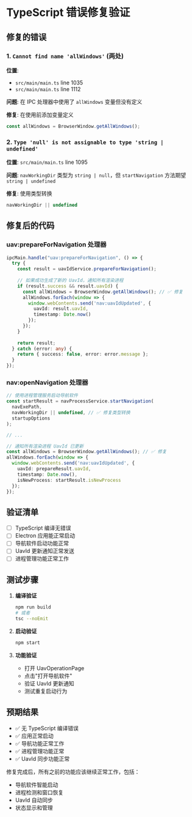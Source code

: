 # TypeScript 错误修复验证

## 修复的错误

### 1. `Cannot find name 'allWindows'` (两处)

**位置**: 
- `src/main/main.ts` line 1035
- `src/main/main.ts` line 1112

**问题**: 在 IPC 处理器中使用了 `allWindows` 变量但没有定义

**修复**: 在使用前添加变量定义
```typescript
const allWindows = BrowserWindow.getAllWindows();
```

### 2. `Type 'null' is not assignable to type 'string | undefined'`

**位置**: `src/main/main.ts` line 1095

**问题**: `navWorkingDir` 类型为 `string | null`，但 `startNavigation` 方法期望 `string | undefined`

**修复**: 使用类型转换
```typescript
navWorkingDir || undefined
```

## 修复后的代码

### uav:prepareForNavigation 处理器
```typescript
ipcMain.handle("uav:prepareForNavigation", () => {
  try {
    const result = uavIdService.prepareForNavigation();
    
    // 如果成功生成了新的 UavId，通知所有渲染进程
    if (result.success && result.uavId) {
      const allWindows = BrowserWindow.getAllWindows(); // ✅ 修复
      allWindows.forEach(window => {
        window.webContents.send('nav:uavIdUpdated', {
          uavId: result.uavId,
          timestamp: Date.now()
        });
      });
    }
    
    return result;
  } catch (error: any) {
    return { success: false, error: error.message };
  }
});
```

### nav:openNavigation 处理器
```typescript
// 使用进程管理服务启动导航软件
const startResult = navProcessService.startNavigation(
  navExePath, 
  navWorkingDir || undefined, // ✅ 修复类型转换
  startupOptions
);

// ...

// 通知所有渲染进程 UavId 已更新
const allWindows = BrowserWindow.getAllWindows(); // ✅ 修复
allWindows.forEach(window => {
  window.webContents.send('nav:uavIdUpdated', {
    uavId: prepareResult.uavId,
    timestamp: Date.now(),
    isNewProcess: startResult.isNewProcess
  });
});
```

## 验证清单

- [ ] TypeScript 编译无错误
- [ ] Electron 应用能正常启动
- [ ] 导航软件启动功能正常
- [ ] UavId 更新通知正常发送
- [ ] 进程管理功能正常工作

## 测试步骤

1. **编译验证**
   ```bash
   npm run build
   # 或者
   tsc --noEmit
   ```

2. **启动验证**
   ```bash
   npm start
   ```

3. **功能验证**
   - 打开 UavOperationPage
   - 点击"打开导航软件"
   - 验证 UavId 更新通知
   - 测试重复启动行为

## 预期结果

- ✅ 无 TypeScript 编译错误
- ✅ 应用正常启动
- ✅ 导航功能正常工作
- ✅ 进程管理功能正常
- ✅ UavId 同步功能正常

修复完成后，所有之前的功能应该继续正常工作，包括：
- 导航软件智能启动
- 进程检测和窗口恢复
- UavId 自动同步
- 状态显示和管理